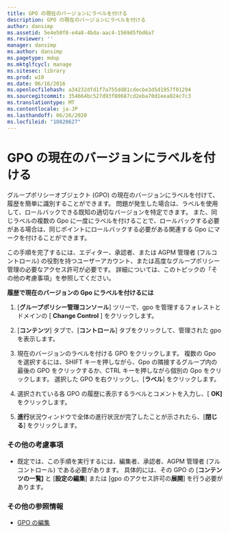 ```yaml
---
title: GPO の現在のバージョンにラベルを付ける
description: GPO の現在のバージョンにラベルを付ける
author: dansimp
ms.assetid: 5e4e50f8-e4a8-4bda-aac4-1569d5fbd6a7
ms.reviewer: ''
manager: dansimp
ms.author: dansimp
ms.pagetype: mdop
ms.mktglfcycl: manage
ms.sitesec: library
ms.prod: w10
ms.date: 06/16/2016
ms.openlocfilehash: a34232dfd1f7a755dd81cdecbe3d5d1957f01294
ms.sourcegitcommit: 354664bc527d93f80687cd2eba70d1eea024c7c3
ms.translationtype: MT
ms.contentlocale: ja-JP
ms.lasthandoff: 06/26/2020
ms.locfileid: "10820627"
---
```

# GPO の現在のバージョンにラベルを付ける


グループポリシーオブジェクト (GPO) の現在のバージョンにラベルを付けて、履歴を簡単に識別することができます。 問題が発生した場合は、ラベルを使用して、ロールバックできる既知の適切なバージョンを特定できます。 また、同じラベルの複数の Gpo に一度にラベルを付けることで、ロールバックする必要がある場合は、同じポイントにロールバックする必要がある関連する Gpo にマークを付けることができます。

この手順を完了するには、エディター、承認者、または AGPM 管理者 (フルコントロール) の役割を持つユーザーアカウント、または高度なグループポリシー管理の必要なアクセス許可が必要です。 詳細については、このトピックの「その他の考慮事項」を参照してください。

**履歴で現在のバージョンの Gpo にラベルを付けるには**

1.  [**グループポリシー管理コンソール**] ツリーで、gpo を管理するフォレストとドメインの [ **Change Control** ] をクリックします。

2.  [**コンテンツ**] タブで、[**コントロール**] タブをクリックして、管理された gpo を表示します。

3.  現在のバージョンのラベルを付ける GPO をクリックします。 複数の Gpo を選択するには、SHIFT キーを押しながら、Gpo の隣接するグループ内の最後の GPO をクリックするか、CTRL キーを押しながら個別の Gpo をクリックします。 選択した GPO を右クリックし、[**ラベル**] をクリックします。

4.  選択されている各 GPO の履歴に表示するラベルとコメントを入力し、[ **OK]** をクリックします。

5.  **進行**状況ウィンドウで全体の進行状況が完了したことが示されたら、[**閉じる**] をクリックします。

### その他の考慮事項

-   既定では、この手順を実行するには、編集者、承認者、AGPM 管理者 (フルコントロール) である必要があります。 具体的には、その GPO の [**コンテンツの一覧]** と [**設定の編集**] または [gpo のアクセス許可の**展開**] を行う必要があります。

### その他の参照情報

-   [GPO の編集](editing-a-gpo.md)

 

 





